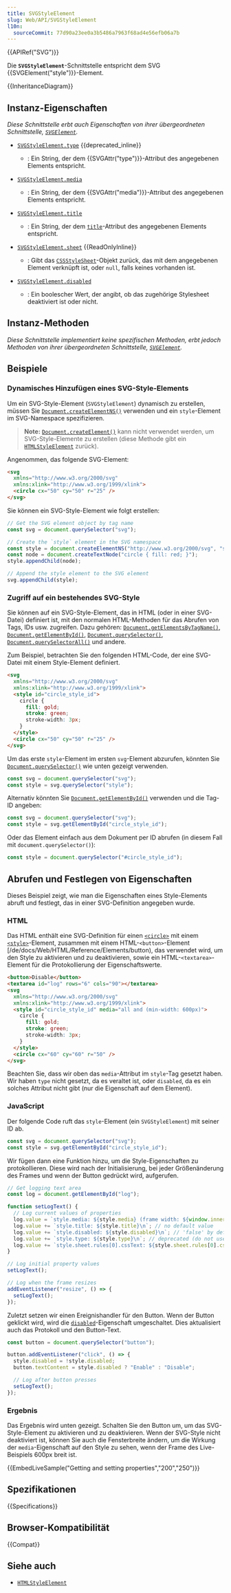 ```yaml
---
title: SVGStyleElement
slug: Web/API/SVGStyleElement
l10n:
  sourceCommit: 77d90a23ee0a3b5486a7963f68ad4e56efb06a7b
---
```


{{APIRef("SVG")}}

Die **`SVGStyleElement`**-Schnittstelle entspricht dem SVG {{SVGElement("style")}}-Element.

{{InheritanceDiagram}}

## Instanz-Eigenschaften

_Diese Schnittstelle erbt auch Eigenschaften von ihrer übergeordneten Schnittstelle, [`SVGElement`](/de/docs/Web/API/SVGElement)._

- [`SVGStyleElement.type`](/de/docs/Web/API/SVGStyleElement/type) {{deprecated_inline}}

  - : Ein String, der dem {{SVGAttr("type")}}-Attribut des angegebenen Elements entspricht.

- [`SVGStyleElement.media`](/de/docs/Web/API/SVGStyleElement/media)

  - : Ein String, der dem {{SVGAttr("media")}}-Attribut des angegebenen Elements entspricht.

- [`SVGStyleElement.title`](/de/docs/Web/API/SVGStyleElement/title)

  - : Ein String, der dem [`title`](/de/docs/Web/SVG/Reference/Element/style#title)-Attribut des angegebenen Elements entspricht.

- [`SVGStyleElement.sheet`](/de/docs/Web/API/SVGStyleElement/sheet) {{ReadOnlyInline}}

  - : Gibt das [`CSSStyleSheet`](/de/docs/Web/API/CSSStyleSheet)-Objekt zurück, das mit dem angegebenen Element verknüpft ist, oder `null`, falls keines vorhanden ist.

- [`SVGStyleElement.disabled`](/de/docs/Web/API/SVGStyleElement/disabled)
  - : Ein boolescher Wert, der angibt, ob das zugehörige Stylesheet deaktiviert ist oder nicht.

## Instanz-Methoden

_Diese Schnittstelle implementiert keine spezifischen Methoden, erbt jedoch Methoden von ihrer übergeordneten Schnittstelle, [`SVGElement`](/de/docs/Web/API/SVGElement)._

## Beispiele

### Dynamisches Hinzufügen eines SVG-Style-Elements

Um ein SVG-Style-Element (`SVGStyleElement`) dynamisch zu erstellen, müssen Sie [`Document.createElementNS()`](/de/docs/Web/API/Document/createElementNS) verwenden und ein `style`-Element im SVG-Namespace spezifizieren.

> **Note:** [`Document.createElement()`](/de/docs/Web/API/Document/createElement) kann nicht verwendet werden, um SVG-Style-Elemente zu erstellen (diese Methode gibt ein [`HTMLStyleElement`](/de/docs/Web/API/HTMLStyleElement) zurück).

Angenommen, das folgende SVG-Element:

```html
<svg
  xmlns="http://www.w3.org/2000/svg"
  xmlns:xlink="http://www.w3.org/1999/xlink">
  <circle cx="50" cy="50" r="25" />
</svg>
```

Sie können ein SVG-Style-Element wie folgt erstellen:

```js
// Get the SVG element object by tag name
const svg = document.querySelector("svg");

// Create the `style` element in the SVG namespace
const style = document.createElementNS("http://www.w3.org/2000/svg", "style");
const node = document.createTextNode("circle { fill: red; }");
style.appendChild(node);

// Append the style element to the SVG element
svg.appendChild(style);
```

### Zugriff auf ein bestehendes SVG-Style

Sie können auf ein SVG-Style-Element, das in HTML (oder in einer SVG-Datei) definiert ist, mit den normalen HTML-Methoden für das Abrufen von Tags, IDs usw. zugreifen.
Dazu gehören: [`Document.getElementsByTagName()`](/de/docs/Web/API/Document/getElementsByTagName), [`Document.getElementById()`](/de/docs/Web/API/Document/getElementById), [`Document.querySelector()`](/de/docs/Web/API/Document/querySelector), [`Document.querySelectorAll()`](/de/docs/Web/API/Document/querySelectorAll) und andere.

Zum Beispiel, betrachten Sie den folgenden HTML-Code, der eine SVG-Datei mit einem Style-Element definiert.

```html
<svg
  xmlns="http://www.w3.org/2000/svg"
  xmlns:xlink="http://www.w3.org/1999/xlink">
  <style id="circle_style_id">
    circle {
      fill: gold;
      stroke: green;
      stroke-width: 3px;
    }
  </style>
  <circle cx="50" cy="50" r="25" />
</svg>
```

Um das erste `style`-Element im ersten `svg`-Element abzurufen, könnten Sie [`Document.querySelector()`](/de/docs/Web/API/Document/querySelector) wie unten gezeigt verwenden.

```js
const svg = document.querySelector("svg");
const style = svg.querySelector("style");
```

Alternativ könnten Sie [`Document.getElementById()`](/de/docs/Web/API/Document/getElementById) verwenden und die Tag-ID angeben:

```js
const svg = document.querySelector("svg");
const style = svg.getElementById("circle_style_id");
```

Oder das Element einfach aus dem Dokument per ID abrufen (in diesem Fall mit `document.querySelector()`):

```js
const style = document.querySelector("#circle_style_id");
```

## Abrufen und Festlegen von Eigenschaften

Dieses Beispiel zeigt, wie man die Eigenschaften eines Style-Elements abruft und festlegt, das in einer SVG-Definition angegeben wurde.

### HTML

Das HTML enthält eine SVG-Definition für einen [`<circle>`](/de/docs/Web/SVG/Reference/Element/circle) mit einem [`<style>`](/de/docs/Web/SVG/Reference/Element/style)-Element, zusammen mit einem HTML-`<button>`-Element [/de/docs/Web/HTML/Reference/Elements/button), das verwendet wird, um den Style zu aktivieren und zu deaktivieren, sowie ein HTML-`<textarea>`-Element für die Protokollierung der Eigenschaftswerte.

```html
<button>Disable</button>
<textarea id="log" rows="6" cols="90"></textarea>
<svg
  xmlns="http://www.w3.org/2000/svg"
  xmlns:xlink="http://www.w3.org/1999/xlink">
  <style id="circle_style_id" media="all and (min-width: 600px)">
    circle {
      fill: gold;
      stroke: green;
      stroke-width: 3px;
    }
  </style>
  <circle cx="60" cy="60" r="50" />
</svg>
```

Beachten Sie, dass wir oben das `media`-Attribut im `style`-Tag gesetzt haben.
Wir haben `type` nicht gesetzt, da es veraltet ist, oder `disabled`, da es ein solches Attribut nicht gibt (nur die Eigenschaft auf dem Element).

### JavaScript

Der folgende Code ruft das `style`-Element (ein `SVGStyleElement`) mit seiner ID ab.

```js
const svg = document.querySelector("svg");
const style = svg.getElementById("circle_style_id");
```

Wir fügen dann eine Funktion hinzu, um die Style-Eigenschaften zu protokollieren.
Diese wird nach der Initialisierung, bei jeder Größenänderung des Frames und wenn der Button gedrückt wird, aufgerufen.

```js
// Get logging text area
const log = document.getElementById("log");

function setLogText() {
  // Log current values of properties
  log.value = `style.media: ${style.media} (frame width: ${window.innerWidth})\n`; // 'all' by default
  log.value += `style.title: ${style.title}\n`; // no default value
  log.value += `style.disabled: ${style.disabled}\n`; // 'false' by default
  log.value += `style.type: ${style.type}\n`; // deprecated (do not use)
  log.value += `style.sheet.rules[0].cssText: ${style.sheet.rules[0].cssText}\n`;
}

// Log initial property values
setLogText();

// Log when the frame resizes
addEventListener("resize", () => {
  setLogText();
});
```

Zuletzt setzen wir einen Ereignishandler für den Button.
Wenn der Button geklickt wird, wird die [`disabled`](/de/docs/Web/API/SVGStyleElement/disabled)-Eigenschaft umgeschaltet.
Dies aktualisiert auch das Protokoll und den Button-Text.

```js
const button = document.querySelector("button");

button.addEventListener("click", () => {
  style.disabled = !style.disabled;
  button.textContent = style.disabled ? "Enable" : "Disable";

  // Log after button presses
  setLogText();
});
```

### Ergebnis

Das Ergebnis wird unten gezeigt.
Schalten Sie den Button um, um das SVG-Style-Element zu aktivieren und zu deaktivieren.
Wenn der SVG-Style nicht deaktiviert ist, können Sie auch die Fensterbreite ändern, um die Wirkung der `media`-Eigenschaft auf den Style zu sehen, wenn der Frame des Live-Beispiels 600px breit ist.

{{EmbedLiveSample("Getting and setting properties","200","250")}}

## Spezifikationen

{{Specifications}}

## Browser-Kompatibilität

{{Compat}}

## Siehe auch

- [`HTMLStyleElement`](/de/docs/Web/API/HTMLStyleElement)
